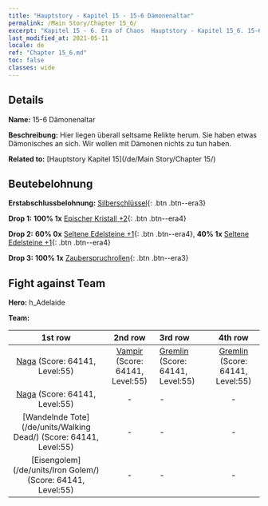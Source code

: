 ```yaml
---
title: "Hauptstory - Kapitel 15 - 15-6 Dämonenaltar"
permalink: /Main Story/Chapter 15_6/
excerpt: "Kapitel 15 - 6. Era of Chaos  Hauptstory - Kapitel 15_6. 15-6 Dämonenaltar"
last_modified_at: 2021-05-11
locale: de
ref: "Chapter 15_6.md"
toc: false
classes: wide
---
```


## Details

 **Name:** 15-6 Dämonenaltar

 **Beschreibung:** Hier liegen überall seltsame Relikte herum. Sie haben etwas Dämonisches an sich. Wir wollen mit Dämonen nichts zu tun haben.

 **Related to:** [Hauptstory Kapitel 15](/de/Main Story/Chapter 15/)

## Beutebelohnung

 **Erstabschlussbelohnung:** [Silberschlüssel](/ItemsDE/con_693/){: .btn .btn--era3}

 **Drop 1:** **100% 1x** [Epischer Kristall +2](/ItemsDE/mat_52/){: .btn .btn--era4}

 **Drop 2:** **60% 0x** [Seltene Edelsteine +1](/ItemsDE/mat_44/){: .btn .btn--era4}, **40% 1x** [Seltene Edelsteine +1](/ItemsDE/mat_44/){: .btn .btn--era4}

 **Drop 3:** **100% 1x** [Zauberspruchrollen](/ItemsDE/con_694/){: .btn .btn--era3}


## Fight against Team
 **Hero:** h_Adelaide

 **Team:**


  | 1st row | 2nd row | 3rd row | 4th row |
  |:----:|:----:|:----|:----:|
  | [Naga](/de/units/Naga/) (Score: 64141, Level:55)  | [Vampir](/de/units/Vampire/) (Score: 64141, Level:55)  | [Gremlin](/de/units/Gremlin/) (Score: 64141, Level:55)  | [Gremlin](/de/units/Gremlin/) (Score: 64141, Level:55)  |
  | [Naga](/de/units/Naga/) (Score: 64141, Level:55)  | - | - | - |
  | [Wandelnde Tote](/de/units/Walking Dead/) (Score: 64141, Level:55)  | - | - | - |
  | [Eisengolem](/de/units/Iron Golem/) (Score: 64141, Level:55)  | - | - | - |


